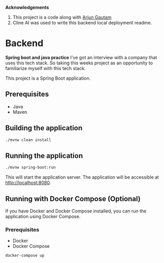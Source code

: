 **Acknowledgements**
1. This project is a code along with [Arjun Gautam](https://www.youtube.com/watch?v=TW5PD_TJMXo&list=PL1oBBulPlvs84AmRmT-_3dGz4KHYuINsj)
2. Cline AI was used to write this backend local deployment readme.

# Backend
**Spring boot and java practice**
I've got an interview with a company that uses this tech stack. So taking this weeks project as an opportunity to familiarize myself with this tech stack.

This project is a Spring Boot application.

## Prerequisites

*   Java
*   Maven

## Building the application

```bash
./mvnw clean install
```

## Running the application

```bash
./mvnw spring-boot:run
```

This will start the application server. The application will be accessible at [http://localhost:8080](http://localhost:8080).

## Running with Docker Compose (Optional)
If you have Docker and Docker Compose installed, you can run the application using Docker Compose.

### Prerequisites
*   Docker
*   Docker Compose


```bash
docker-compose up
